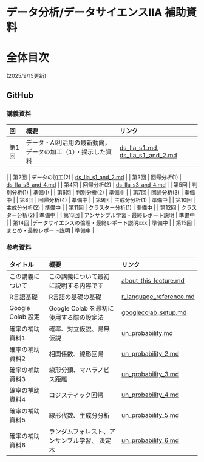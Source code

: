# データ分析/データサイエンスIIA 補助資料
# 全体目次
(2025/9/15更新)

## GitHub

### 講義資料


| 回           | 概要   |  リンク                                      |
|:--           |:--     | :--                                         |
| 第1回 | データ・AI利活用の最新動向，データの加工（1）・提示した資料   | [ds_IIa_s1.md](text/ds_IIa_s1),  [ds_IIa_s1_and_2.md](text/ds_IIa_s1_and_2)
 |
| 第2回 | データの加工(2)   | [ds_IIa_s1_and_2.md](text/ds_IIa_s1_and_2) |
| 第3回 | 回帰分析(1) | [ds_IIa_s3_and_4.md](text/ds_IIa_s3_and_4.md)    |
| 第4回 | 回帰分析(2) | [ds_IIa_s3_and_4.md](text/ds_IIa_s3_and_4.md)    |
| 第5回 | 判別分析(1)   | 準備中                                        |
| 第6回 | 判別分析(2)   | 準備中                                        |
| 第7回 | 回帰分析(3)   | 準備中                                        |
| 第8回 | 回帰分析(4)   | 準備中                                        |
| 第9回 | 主成分分析(1)   | 準備中                                      |
| 第10回 | 主成分分析(2)   | 準備中                                     |
| 第11回 | クラスター分析(1)   | 準備中                                 |
| 第12回 | クラスター分析(2)   | 準備中                                 |
| 第13回 | アンサンブル学習・最終レポート説明   | 準備中                  |
| 第14回 |データサイエンスの倫理・最終レポート説明xxx   | 準備中          |
| 第15回 | まとめ・最終レポート説明   | 準備中                           |



### 参考資料
| タイトル           | 概要   |  リンク                                      |
|:--           |:--     | :--                                         |
| この講義について  | この講義について最初に説明する内容です   | [about_this_lecture.md](reference/about_this_lecture.md) |
| R言語基礎  | R言語の基礎の基礎   | [r_language_reference.md](reference/r_language_reference.md) |
| Google Colab 設定  | Google Colab を最初に使用する際の設定法   | [googlecolab_setup.md](reference/googlecolab_setup.md) |
| 確率の補助資料1 | 確率、対立仮説、帰無仮説       | [un_probability.md](reference/un_probability.md) |
| 確率の補助資料2 | 相関係数、線形回帰            | [un_probability_2.md](reference/un_probability_2.md) |
| 確率の補助資料3 | 線形分類、マハラノビス距離    | [un_probability_3.md](reference/un_probability_3.md) |
| 確率の補助資料4 | ロジスティック回帰           | [un_probability_4.md](reference/un_probability_4.md) |
| 確率の補助資料5 | 線形代数、主成分分析         | [un_probability_5.md](reference/un_probability_5.md) |
| 確率の補助資料6 | ランダムフォレスト、アンサンブル学習、 決定木  | [un_probability_6.md](reference/un_probability_6.md) |